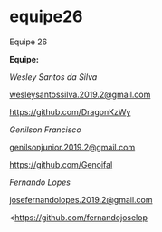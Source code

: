 # equipe26
Equipe 26

**Equipe:**

*Wesley Santos da Silva*

<wesleysantossilva.2019.2@gmail.com>

<https://github.com/DragonKzWy>

*Genilson Francisco*

<genilsonjunior.2019.2@gmail.com>

<https://github.com/Genoifal>

*Fernando Lopes*

<josefernandolopes.2019.2@gmail.com>

<https://github.com/fernandojoselop